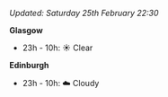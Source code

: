 *Updated: Saturday 25th February 22:30*

**Glasgow**

* 23h - 10h: :sunny: Clear

**Edinburgh**

* 23h - 10h: :cloud: Cloudy
